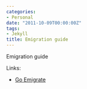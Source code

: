 ```yaml
---
categories:
- Personal
date: "2011-10-09T00:00:00Z"
tags:
- Jekyll
title: Emigration guide
---
```


Emigration guide

Links:

* [Go Emigrate](http://www.go-emigrate.com)

